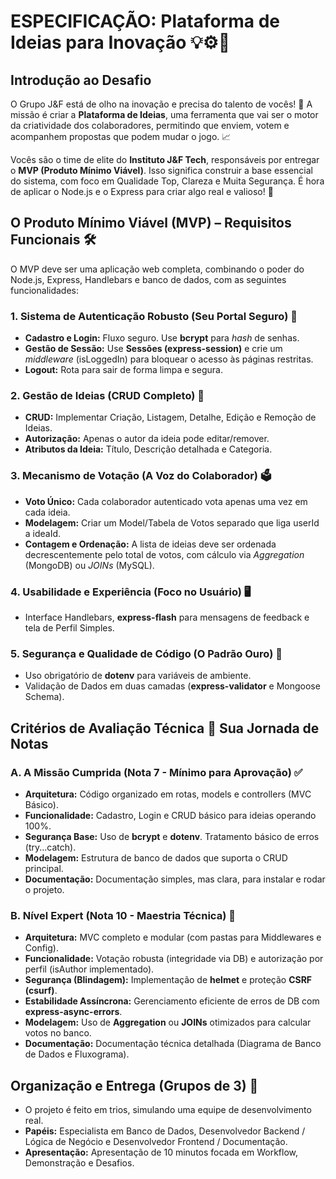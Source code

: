 # **ESPECIFICAÇÃO: Plataforma de Ideias para Inovação 💡⚙️🎯**

## **Introdução ao Desafio**

O Grupo J\&F está de olho na inovação e precisa do talento de vocês\! 🧠 A missão é criar a **Plataforma de Ideias**, uma ferramenta que vai ser o motor da criatividade dos colaboradores, permitindo que enviem, votem e acompanhem propostas que podem mudar o jogo. 📈

Vocês são o time de elite do **Instituto J\&F Tech**, responsáveis por entregar o **MVP (Produto Mínimo Viável)**. Isso significa construir a base essencial do sistema, com foco em Qualidade Top, Clareza e Muita Segurança. É hora de aplicar o Node.js e o Express para criar algo real e valioso\! 💪

## **O Produto Mínimo Viável (MVP) – Requisitos Funcionais 🛠️**

O MVP deve ser uma aplicação web completa, combinando o poder do Node.js, Express, Handlebars e banco de dados, com as seguintes funcionalidades:

### **1\. Sistema de Autenticação Robusto (Seu Portal Seguro) 🔑**

* **Cadastro e Login:** Fluxo seguro. Use **bcrypt** para *hash* de senhas.  
* **Gestão de Sessão:** Use **Sessões (express-session)** e crie um *middleware* (isLoggedIn) para bloquear o acesso às páginas restritas.  
* **Logout:** Rota para sair de forma limpa e segura.

### **2\. Gestão de Ideias (CRUD Completo) 📝**

* **CRUD:** Implementar Criação, Listagem, Detalhe, Edição e Remoção de Ideias.  
* **Autorização:** Apenas o autor da ideia pode editar/remover.  
* **Atributos da Ideia:** Título, Descrição detalhada e Categoria.

### **3\. Mecanismo de Votação (A Voz do Colaborador) 🗳️**

* **Voto Único:** Cada colaborador autenticado vota apenas uma vez em cada ideia.  
* **Modelagem:** Criar um Model/Tabela de Votos separado que liga userId a ideaId.  
* **Contagem e Ordenação:** A lista de ideias deve ser ordenada decrescentemente pelo total de votos, com cálculo via *Aggregation* (MongoDB) ou *JOINs* (MySQL).

### **4\. Usabilidade e Experiência (Foco no Usuário) 🖥️**

* Interface Handlebars, **express-flash** para mensagens de feedback e tela de Perfil Simples.

### **5\. Segurança e Qualidade de Código (O Padrão Ouro) 💎**

* Uso obrigatório de **dotenv** para variáveis de ambiente.  
* Validação de Dados em duas camadas (**express-validator** e Mongoose Schema).

## **Critérios de Avaliação Técnica 🎯 Sua Jornada de Notas**

### **A. A Missão Cumprida (Nota 7 \- Mínimo para Aprovação) ✅**

* **Arquitetura:** Código organizado em rotas, models e controllers (MVC Básico).  
* **Funcionalidade:** Cadastro, Login e CRUD básico para ideias operando 100%.  
* **Segurança Base:** Uso de **bcrypt** e **dotenv**. Tratamento básico de erros (try...catch).  
* **Modelagem:** Estrutura de banco de dados que suporta o CRUD principal.  
* **Documentação:** Documentação simples, mas clara, para instalar e rodar o projeto.

### **B. Nível Expert (Nota 10 \- Maestria Técnica) 🚀**

* **Arquitetura:** MVC completo e modular (com pastas para Middlewares e Config).  
* **Funcionalidade:** Votação robusta (integridade via DB) e autorização por perfil (isAuthor implementado).  
* **Segurança (Blindagem):** Implementação de **helmet** e proteção **CSRF (csurf)**.  
* **Estabilidade Assíncrona:** Gerenciamento eficiente de erros de DB com **express-async-errors**.  
* **Modelagem:** Uso de **Aggregation** ou **JOINs** otimizados para calcular votos no banco.  
* **Documentação:** Documentação técnica detalhada (Diagrama de Banco de Dados e Fluxograma).

## **Organização e Entrega (Grupos de 3\) 🤝**

* O projeto é feito em trios, simulando uma equipe de desenvolvimento real.  
* **Papéis:** Especialista em Banco de Dados, Desenvolvedor Backend / Lógica de Negócio e Desenvolvedor Frontend / Documentação.  
* **Apresentação:** Apresentação de 10 minutos focada em Workflow, Demonstração e Desafios.